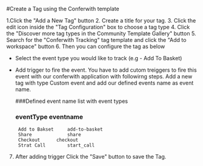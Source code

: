 #Create a Tag using the Conferwith template

1.Click the "Add a New Tag" button
2. Create a title for your tag.
3. Click the edit icon inside the "Tag Configuration" box to choose a tag type
4. Click the "Discover more tag types in the Community Template Gallery" button
5. Search for the "Conferwith Tracking" tag template and click the "Add to workspace" button
6. Then you can configure the tag as below
   - Select the event type you would like to track (e.g - Add To Basket)
   - Add trigger to fire the event. 
      You have to add cutom treiggers to fire this event with our conferwith application with followirng steps.
      Add a new tag with type Custom event and add our defined events name as event name.

      ###Defined event name list with event types
       ### eventType       eventname 
          Add to Bakset  	add-to-basket
          Share          	share
          Checkout	  	checkout
          Strat Call	 	start_call 

7. After adding trigger Click the "Save" button to save the Tag.

